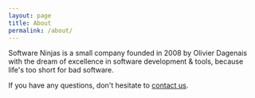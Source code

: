 ```yaml
---
layout: page
title: About
permalink: /about/
---
```


Software Ninjas is a small company founded in 2008 by Olivier Dagenais with the dream of excellence in software development & tools, because life's too short for bad software.

If you have any questions, don't hesitate to [contact us](/contact/).
